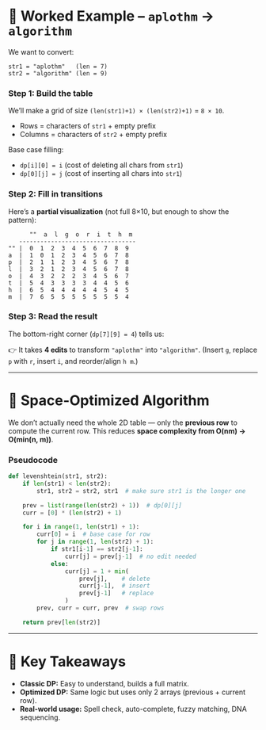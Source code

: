 
# 🔹 Worked Example – `aplothm` → `algorithm`

We want to convert:

```
str1 = "aplothm"   (len = 7)
str2 = "algorithm" (len = 9)
```

### Step 1: Build the table

We’ll make a grid of size `(len(str1)+1) × (len(str2)+1)` = `8 × 10`.

* Rows = characters of `str1` + empty prefix
* Columns = characters of `str2` + empty prefix

Base case filling:

* `dp[i][0] = i` (cost of deleting all chars from `str1`)
* `dp[0][j] = j` (cost of inserting all chars into `str1`)

### Step 2: Fill in transitions

Here’s a **partial visualization** (not full 8×10, but enough to show the pattern):

```
      ""  a  l  g  o  r  i  t  h  m
   ---------------------------------
"" |  0  1  2  3  4  5  6  7  8  9
a  |  1  0  1  2  3  4  5  6  7  8
p  |  2  1  1  2  3  4  5  6  7  8
l  |  3  2  1  2  3  4  5  6  7  8
o  |  4  3  2  2  2  3  4  5  6  7
t  |  5  4  3  3  3  3  4  4  5  6
h  |  6  5  4  4  4  4  4  5  4  5
m  |  7  6  5  5  5  5  5  5  5  4
```

### Step 3: Read the result

The bottom-right corner (`dp[7][9] = 4`) tells us:

👉 It takes **4 edits** to transform `"aplothm"` into `"algorithm"`.
(Insert `g`, replace `p` with `r`, insert `i`, and reorder/align `h m`.)

---

# 🔹 Space-Optimized Algorithm

We don’t actually need the whole 2D table — only the **previous row** to compute the current row.
This reduces **space complexity from O(nm) → O(min(n, m))**.

### Pseudocode

```python
def levenshtein(str1, str2):
    if len(str1) < len(str2):
        str1, str2 = str2, str1  # make sure str1 is the longer one

    prev = list(range(len(str2) + 1))  # dp[0][j]
    curr = [0] * (len(str2) + 1)

    for i in range(1, len(str1) + 1):
        curr[0] = i  # base case for row
        for j in range(1, len(str2) + 1):
            if str1[i-1] == str2[j-1]:
                curr[j] = prev[j-1]  # no edit needed
            else:
                curr[j] = 1 + min(
                    prev[j],    # delete
                    curr[j-1],  # insert
                    prev[j-1]   # replace
                )
        prev, curr = curr, prev  # swap rows

    return prev[len(str2)]
```

---

# 🔹 Key Takeaways

* **Classic DP:** Easy to understand, builds a full matrix.
* **Optimized DP:** Same logic but uses only 2 arrays (previous + current row).
* **Real-world usage:** Spell check, auto-complete, fuzzy matching, DNA sequencing.


